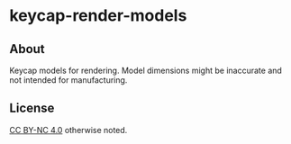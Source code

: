 # keycap-render-models

## About

Keycap models for rendering. Model dimensions might be inaccurate and not intended for manufacturing.

## License

[CC BY-NC 4.0](https://creativecommons.org/licenses/by-nc/4.0/) otherwise noted.